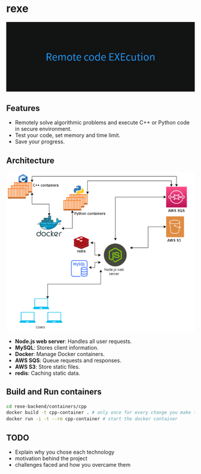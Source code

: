 # rexe

![banner](./assets/banner.png)

## Features

- Remotely solve algorithmic problems and execute C++ or Python code in secure environment.
- Test your code, set memory and time limit.
- Save your progress.

## Architecture

<p align="center"><img src="https://github.com/vi88i/rexe/blob/main/assets/rexe.png" alt="rexe"></p>

- <b>Node.js web server</b>: Handles all user requests.
- <b>MySQL</b>: Stores client information.
- <b>Docker</b>: Manage Docker containers.
- <b>AWS SQS</b>: Queue requests and responses.
- <b>AWS S3</b>: Store static files.
- <b>redis</b>: Caching static data.

## Build and Run containers

```bash
cd rexe-backend/containers/cpp
docker build -t cpp-container . # only once for every change you make to application you run on docker
docker run -i -t --rm cpp-container # start the docker container
```

## TODO

- Explain why you chose each technology
- motivation behind the project
- challenges faced and how you overcame them